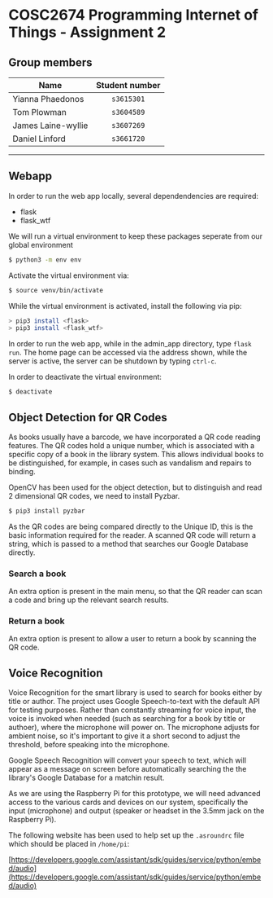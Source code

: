 # COSC2674 Programming Internet of Things - Assignment 2

## Group members
| Name | Student number |
|--|:--:|
| Yianna Phaedonos | `s3615301` |
| Tom Plowman | `s3604589` |
| James Laine-wyllie | `s3607269` |
| Daniel Linford | `s3661720` |

---
## Webapp

In order to run the web app locally, several dependendencies are required:
  * flask
  * flask_wtf

We will run a virtual environment to keep these packages seperate from our
global environment

```bash
$ python3 -m env env
```

Activate the virtual environment via:

```bash
$ source venv/bin/activate
```

While the virtual environment is activated, install the following via pip:
  
```bash
> pip3 install <flask>
> pip3 install <flask_wtf>
```

  In order to run the web app, while in the admin_app directory, type `flask run`. The home page can be accessed via the address shown, while
  the server is active, the server can be shutdown by typing `ctrl-c`.

In order to deactivate the virtual environment:

```bash
$ deactivate
```

## Object Detection for QR Codes

As books usually have a barcode, we have incorporated a QR code reading features. The QR codes hold a unique number, which is associated with a specific copy of a book in the library system. This allows individual books to be distinguished, for example, in cases such as vandalism and repairs to binding.

OpenCV has been used for the object detection, but to distinguish and read 2 dimensional QR codes, we need to install Pyzbar.

```bash
$ pip3 install pyzbar
```

As the QR codes are being compared directly to the Unique ID, this is the basic information required for the reader. A scanned QR code will return a string, which is passed to a method that searches our Google Database directly. 

### Search a book

An extra option is present in the main menu, so that the QR reader can scan a code and bring up the relevant search results.

### Return a book

An extra option is present to allow a user to return a book by scanning the QR code.


## Voice Recognition

Voice Recognition for the smart library is used to search for books either by title or author. The project uses Google Speech-to-text with the default API for testing purposes. Rather than constantly streaming for voice input, the voice is invoked when needed (such as searching for a book by title or authoer), where the microphone will power on. The microphone adjusts for ambient noise, so it's important to give it a short second to adjust the threshold, before speaking into the microphone.

Google Speech Recognition will convert your speech to text, which will appear as a message on screen before automatically searching the the library's Google Database for a matchin result.

As we are using the Raspberry Pi for this prototype, we will need advanced access to the various cards and devices on our system, specifically the input (microphone) and output (speaker or headset in the 3.5mm jack on the Raspberry Pi).

The following website has been used to help set up the `.asroundrc` file which should be placed in `/home/pi`:

[https://developers.google.com/assistant/sdk/guides/service/python/embed/audio](https://developers.google.com/assistant/sdk/guides/service/python/embed/audio)